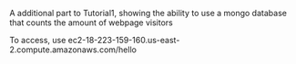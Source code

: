 A additional part to Tutorial1, showing the ability to use a mongo database that counts the amount of webpage visitors 


To access, use ec2-18-223-159-160.us-east-2.compute.amazonaws.com/hello


